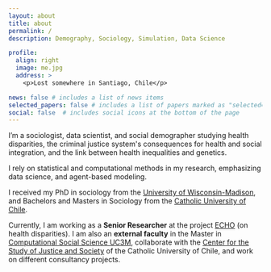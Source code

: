 ```yaml
---
layout: about
title: about
permalink: /
description: Demography, Sociology, Simulation, Data Science

profile:
  align: right
  image: me.jpg
  address: >
    <p>Lost somewhere in Santiago, Chile</p>

news: false # includes a list of news items
selected_papers: false # includes a list of papers marked as "selected={true}"
social: false  # includes social icons at the bottom of the page
---
```


I’m a sociologist, data scientist, and social demographer studying health disparities, the criminal justice system's consequences for health and social integration, and the link between health inequalities and genetics. 

I rely on statistical and computational methods in my research, emphasizing data science, and agent-based modeling.

I received my PhD in sociology from the [University of Wisconsin-Madison](http://www.ssc.wisc.edu/soc/), and Bachelors and Masters in Sociology from the [Catholic University of Chile](http://sociologia.uc.cl/).

Currently, I am working as a **Senior Researcher** at the project [ECHO](https://echo-erc.csic.es/) (on health disparities). I am also an **external faculty** in the Master in [Computational Social Science UC3M](https://www.uc3m.es/master/computational-social-science), collaborate with the [Center for the Study of Justice and Society](http://justiciaysociedad.uc.cl/) of the Catholic University of Chile, and work on different consultancy projects. 